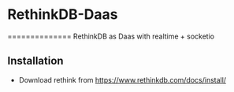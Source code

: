 
# RethinkDB-Daas
==============
RethinkDB as Daas with realtime + socketio

## Installation
- Download rethink from https://www.rethinkdb.com/docs/install/
